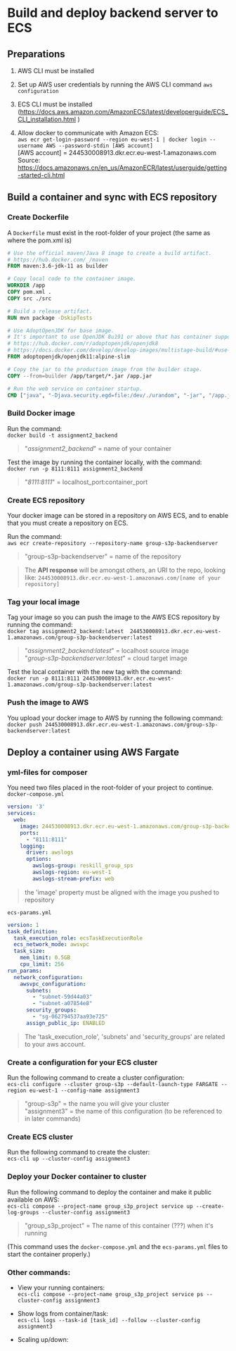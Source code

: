 # Build and deploy backend server to ECS

## Preparations

1. AWS CLI must be installed


2. Set up AWS user credentials by running the AWS CLI command
   `aws configuration`


3. ECS CLI must be installed (https://docs.aws.amazon.com/AmazonECS/latest/developerguide/ECS_CLI_installation.html )


4. Allow docker to communicate with Amazon ECS:  
`aws ecr get-login-password --region eu-west-1 | docker login --username AWS --password-stdin [AWS account]`  
   [AWS account] = 244530008913.dkr.ecr.eu-west-1.amazonaws.com  
  Source: https://docs.amazonaws.cn/en_us/AmazonECR/latest/userguide/getting-started-cli.html
   
## Build a container and sync with ECS repository

### Create Dockerfile

A `Dockerfile` must exist in the root-folder of your project 
   (the same as where the pom.xml is)
   
```dockerfile
# Use the official maven/Java 8 image to create a build artifact.
# https://hub.docker.com/_/maven
FROM maven:3.6-jdk-11 as builder

# Copy local code to the container image.
WORKDIR /app
COPY pom.xml .
COPY src ./src

# Build a release artifact.
RUN mvn package -DskipTests

# Use AdoptOpenJDK for base image.
# It's important to use OpenJDK 8u191 or above that has container support enabled.
# https://hub.docker.com/r/adoptopenjdk/openjdk8
# https://docs.docker.com/develop/develop-images/multistage-build/#use-multi-stage-builds
FROM adoptopenjdk/openjdk11:alpine-slim

# Copy the jar to the production image from the builder stage.
COPY --from=builder /app/target/*.jar /app.jar

# Run the web service on container startup.
CMD ["java", "-Djava.security.egd=file:/dev/./urandom", "-jar", "/app.jar"]
```

### Build Docker image
Run the command:  
`docker build -t assignment2_backend`  
>"*assignment2_backend*" = name of your container

Test the image by running the container locally, with the command:  
`docker run -p 8111:8111 assignment2_backend`
>"*8111:8111*" = localhost_port:container_port

### Create ECS repository
Your docker image can be stored in a repository on AWS ECS, and to 
enable that you must create a repository on ECS. 

Run the command:  
`aws ecr create-repository --repository-name group-s3p-backendserver`  
> "group-s3p-backendserver" = name of the repository 

>The **API response**  will be amongst others, an URI to the repo, looking like: 
>`244530008913.dkr.ecr.eu-west-1.amazonaws.com/[name of your repository]`

### Tag your local image
Tag your image so you can push the image to the AWS ECS repository
by running the command:  
`docker tag assignment2_backend:latest 
244530008913.dkr.ecr.eu-west-1.amazonaws.com/group-s3p-backendserver:latest`

> "*assignment2_backend:latest*" = localhost source image  
> "*group-s3p-backendserver:latest*" = cloud target image

Test the local container with the new tag with the command:    
`docker run -p 8111:8111 244530008913.dkr.ecr.eu-west-1.amazonaws.com/group-s3p-backendserver:latest`


### Push the image to AWS
You upload your docker image to AWS by running the following command:  
`docker push 244530008913.dkr.ecr.eu-west-1.amazonaws.com/group-s3p-backendserver:latest`


## Deploy a container using AWS Fargate

### yml-files for composer

You need two files placed in the root-folder of your project to continue.  
`docker-compose.yml` 
```yaml
version: '3'
services:
  web:
    image: 244530008913.dkr.ecr.eu-west-1.amazonaws.com/group-s3p-backendserver:latest
    ports:
      - "8111:8111"
    logging:
      driver: awslogs
      options: 
        awslogs-group: reskill_group_sps
        awslogs-region: eu-west-1
        awslogs-stream-prefix: web
```
> the 'image' property must be aligned with the image you pushed to repository

`ecs-params.yml`
```yaml
version: 1
task_definition:
  task_execution_role: ecsTaskExecutionRole
  ecs_network_mode: awsvpc
  task_size:
    mem_limit: 0.5GB
    cpu_limit: 256
run_params:
  network_configuration:
    awsvpc_configuration:
      subnets:
        - "subnet-59d44a03"
        - "subnet-a07854e8"
      security_groups:
        - "sg-062794537aa93e725"
      assign_public_ip: ENABLED
```
> The 'task_execution_role', 'subnets' and 'security_groups' are 
> related to your aws account. 

### Create a configuration for your ECS cluster
Run the following command to create a cluster configuration:   
`ecs-cli configure --cluster group-s3p --default-launch-type FARGATE --region eu-west-1 --config-name assignment3`

> "group-s3p" = the name you will give your cluster  
> "assignment3" = the name of this configuration (to be 
> referenced to in later commands)

### Create ECS cluster
Run the following command to create the cluster:  
`ecs-cli up --cluster-config assignment3`


### Deploy your Docker container to cluster
Run the following command to deploy the container and make it public available on AWS:  
`ecs-cli compose --project-name group_s3p_project service up --create-log-groups --cluster-config assignment3`

> "group_s3p_project" = The name of this container (???) when it's running

(This command uses the `docker-compose.yml` and the `ecs-params.yml` files to start
the container properly.)


### Other commands:
- View your running containers:  
`ecs-cli compose --project-name group_s3p_project service ps --cluster-config assignment3`
  
- Show logs from container/task:  
`ecs-cli logs --task-id [task_id] --follow --cluster-config assignment3`

- Scaling up/down:

